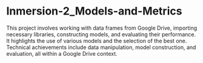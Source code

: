 # Inmersion-2_Models-and-Metrics
This project involves working with data frames from Google Drive, importing necessary libraries, constructing models, and evaluating their performance. It highlights the use of various models and the selection of the best one. Technical achievements include data manipulation, model construction, and evaluation, all within a Google Drive context.
